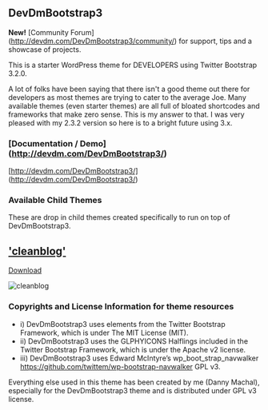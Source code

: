 ## DevDmBootstrap3

**New!** [Community Forum] (http://devdm.com/DevDmBootstrap3/community/) for support, tips and a showcase of projects.

This is a starter WordPress theme for DEVELOPERS using Twitter Bootstrap 3.2.0.

A lot of folks have been saying that there isn't a good theme out there for developers as most themes are trying to cater to the average Joe. Many available themes (even starter themes) are all full of bloated shortcodes and frameworks that make zero sense. This is my answer to that. I was very pleased with my 2.3.2 version so here is to a bright future using 3.x.

### [Documentation / Demo] (http://devdm.com/DevDmBootstrap3/)

[http://devdm.com/DevDmBootstrap3/] (http://devdm.com/DevDmBootstrap3/)

### Available Child Themes

These are drop in child themes created specifically to run on top of DevDmBootstrap3.

## ['cleanblog'](https://devdm.com/blog/devdmbootstrap3-child-theme-cleanblog/ "Download cleanblog")

[Download](https://devdm.com/blog/devdmbootstrap3-child-theme-cleanblog/ "Download cleanblog")

![cleanblog](https://devdm.com/blog/wp-content/uploads/edd/templateviews.jpg)


### Copyrights and License Information for theme resources

* i) DevDmBootstrap3 uses elements from the Twitter Bootstrap Framework, which is under The MIT License (MIT).
* ii) DevDmBootstrap3 uses the GLPHYICONS Halflings included in the Twitter Bootstrap Framework, which is under the Apache v2 license.
* iii) DevDmBootstrap3 uses Edward McIntyre’s wp_boot_strap_navwalker https://github.com/twittem/wp-bootstrap-navwalker GPL v3.


Everything else used in this theme has been created by me (Danny Machal), especially for the DevDmBootstrap3 theme and is distributed under GPL v3 license.